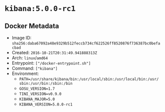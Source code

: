 # `kibana:5.0.0-rc1`

## Docker Metadata

- Image ID: `sha256:daba67092a48e9329b512feccb734cf622526ff8520876f736387bc0befacbad`
- Created: `2016-10-21T20:31:49.941888313Z`
- Arch: `linux`/`amd64`
- Entrypoint: `["/docker-entrypoint.sh"]`
- Command: `["kibana"]`
- Environment:
  - `PATH=/usr/share/kibana/bin:/usr/local/sbin:/usr/local/bin:/usr/sbin:/usr/bin:/sbin:/bin`
  - `GOSU_VERSION=1.7`
  - `TINI_VERSION=v0.9.0`
  - `KIBANA_MAJOR=5.0`
  - `KIBANA_VERSION=5.0.0-rc1`
